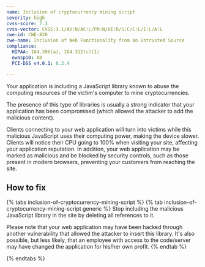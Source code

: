 ```yaml
---
name: Inclusion of cryptocurrency mining script
severity: high
cvss-score: 7.1
cvss-vector: CVSS:3.1/AV:N/AC:L/PR:N/UI:R/S:C/C:L/I:L/A:L
cwe-id: CWE-830
cwe-name: Inclusion of Web Functionality from an Untrusted Source
compliance:
  HIPAA: 164.306(a), 164.312(c)(1)
  owasp10: A8
  PCI-DSS v4.0.1: 6.2.4

---            
```


Your application is including a JavaScript library known to abuse the computing resources of the victim's computer to mine cryptocurrencies. 

The presence of this type of libraries is usually a strong indicator that your application has been compromised (which allowed the attacker to add the malicious content).

Clients connecting to your web application will turn into victims while this malicious JavaScript uses their computing power, making the device slower. Clients will notice their CPU going to 100% when visiting your site, affecting your application reputation. In addition, your web application may be marked as malicious and be blocked by security controls, such as those present in modern browsers, preventing your customers from reaching the site.

## How to fix

{% tabs inclusion-of-cryptocurrency-mining-script %}
{% tab inclusion-of-cryptocurrency-mining-script generic %}
Stop including the malicious JavaScript library in the site by deleting all references to it. 

Please note that your web application may have been hacked through another vulnerability that allowed the attacker to insert this library. It's also possible, but less likely, that an employee with access to the code/server may have changed the application for his/her own profit.
{% endtab %}

{% endtabs %}
